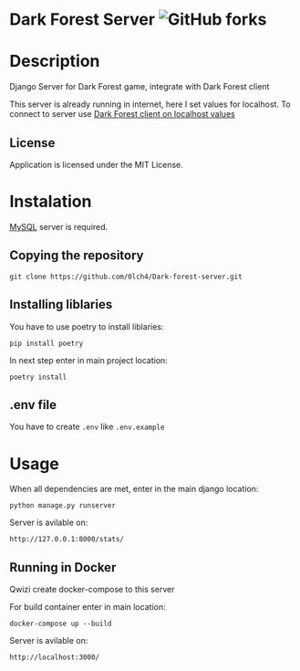 # Dark Forest Server ![GitHub forks](https://img.shields.io/badge/Version-1.0.0-red)

# Description

Django Server for Dark Forest game, integrate with Dark Forest client

This server is already running in internet, here I set values for localhost. To connect to server use [Dark Forest client on localhost values](https://github.com/0lch4/Dark_forest_client/blob/version_for_localhost/README.md)

## License

Application is licensed under the MIT License.

# Instalation

[MySQL](https://dev.mysql.com/downloads/mysql/) server is required.

## Copying the repository

```
git clone https://github.com/0lch4/Dark-forest-server.git
```

## Installing liblaries

You have to use poetry to install liblaries:

```
pip install poetry
```

In next step enter in main project location:

```
poetry install
```

## .env file

You have to create `.env` like `.env.example`

# Usage

When all dependencies are met, enter in the main django location:

```
python manage.py runserver
```

Server is avilable on:

```
http://127.0.0.1:8000/stats/
```
## Running in Docker

Qwizi create docker-compose to this server

For build container enter in main location:
```
docker-compose up --build
```
Server is avilable on:

```
http://localhost:3000/
```

